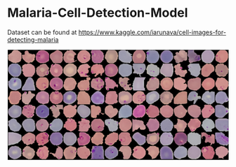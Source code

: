 # Malaria-Cell-Detection-Model

Dataset can be found at https://www.kaggle.com/iarunava/cell-images-for-detecting-malaria

<img width="1000" alt="Cells" src="https://github.com/braydonwang/Malaria-Cell-Detection-Model/blob/main/images/malariacells.png">
